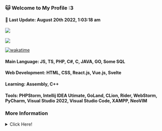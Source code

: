 <h3><b>🐱 Welcome to My Profile :3</b></h3>
<h4>📝 <b>Last Update: August 20th 2022, 1:03:18 am</b></h4>
<a href="https://nayukikuu.gq">
    <img src="https://count.getloli.com/get/@MelidaZ?theme=moebooru"/>
</a>
<br>
<br>
<a href="https://nayukikuu.gq">
    <img src="https://lanyard.cnrad.dev/api/568093374662311956"></a>
</a>

[![wakatime](https://wakatime.com/badge/user/f0797c6d-4099-4a7f-947c-a8144dcd6348.svg)](https://wakatime.com/@f0797c6d-4099-4a7f-947c-a8144dcd6348)

#### Main Language: JS, TS, PHP, C#, C, JAVA, GO, Some SQL
#### Web Development: HTML, CSS, React.js, Vue.js, Svelte
#### Learning: Assembly, C++
#### Tools: PHPStorm, Intellij IDEA Utimate, GoLand, CLion, Rider, WebStorm, PyCharm, Visual Studio 2022, Visual Studio Code, XAMPP, NeoVIM
<h3>More Information</h3>
<details>
    <summary>Click Here!</summary>
    <br>
    <br>
    <div align="center">
        <a href="https://nayukikuu.gq">
           <img src="https://github-readme-stats.vercel.app/api?username=Kuuuuuuuu&show_icons=true&include_all_commits=true&line_height=28.5&count_private=true&title_color=82CAFF&icon_color=82CAFF&bg_color=191970&theme=nord"/>
           <img src="https://github-readme-stats.vercel.app/api/top-langs?username=Kuuuuuuuu&langs_count=15&layout=compact&count_private=true&title_color=82CAFF&icon_color=82CAFF&bg_color=191970&theme=nord"/>
           <br>
           <img src="https://github-profile-trophy.vercel.app/?username=Kuuuuuuuu&row=2&column=4&theme=algolia"/>
           <br>
           <img src="https://github-readme-streak-stats.herokuapp.com/?user=Kuuuuuuuu&theme=dark&background=191970"/>
           <br>
           <br>
           <img src="https://activity-graph.herokuapp.com/graph?username=Kuuuuuuuu&bg_color=191970&theme=github"/>
           <br>
           <br>
           <img src="https://github-readme-stats.vercel.app/api/wakatime?username=Kuu&title_color=82CAFF&icon_color=82CAFF&bg_color=191970&theme=nord"
        </a>
    </div>
</details>